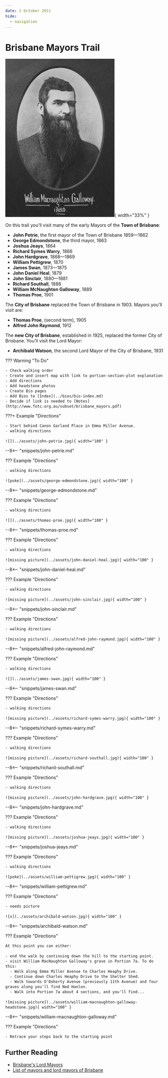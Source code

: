 ```yaml
---
date: 2 October 2011
hide:
  - navigation
---
```


# Brisbane Mayors Trail

![](../assets/william-macnaughton-galloway.jpg){ width="33%" }

On this trail you'll visit many of the early Mayors of the **Town of Brisbane**: 

- **John Petrie**, the first mayor of the Town of Brisbane 1859—1862
- **George Edmondstone**, the third mayor, 1863
- **Joshua Jeays**, 1864
- **Richard Symes Warry**, 1866
- **John Hardgrave**, 1868—1869
- **William Pettigrew**, 1870
- **James Swan**, 1873—1875
- **John Daniel Heal**, 1879
- **John Sinclair**, 1880—1881
- **Richard Southall**, 1888
- **William McNaughton Galloway**, 1889
- **Thomas Proe**, 1901

The **City of Brisbane** replaced the Town of Brisbane in 1903. Mayors you'll visit are: 

- **Thomas Proe**, (second term), 1905
- **Alfred John Raymond**, 1912

The **new City of Brisbane**, established in 1925, replaced the former City of Brisbane. You'll visit the Lord Mayor: 

- **Archibald Watson**, the second Lord Mayor of the City of Brisbane, 1931

??? Warning "To Do" 

    - Check walking order
    - Create and insert map with link to portion-section-plot explanation
    - Add directions
    - Add headstone photos
    - Create Bio pages
    - Add Bios to [Index](../bios/bio-index.md)
    - Decide if link is needed to [Notes](http://www.fotc.org.au/subset/brisbane_mayors.pdf)

???+ Example "Directions" 

    - Start behind Canon Garland Place in Emma Miller Avenue. 
    - walking directions
              
    ![](../assets/john-petrie.jpg){ width="100" }


--8<-- "snippets/john-petrie.md"

??? Example "Directions" 

    - walking directions 
              
    ![poke](../assets/george-edmondstone.jpg){ width="100" }


--8<-- "snippets/george-edmondstone.md"

??? Example "Directions" 

    - walking directions
              
    ![](../assets/thomas-proe.jpg){ width="100" }


--8<-- "snippets/thomas-proe.md"

??? Example "Directions" 

    - walking directions
              
    ![missing picture](../assets/john-daniel-heal.jpg){ width="100" }


--8<-- "snippets/john-daniel-heal.md"

??? Example "Directions" 

    - walking directions
              
    ![missing picture](../assets/john-sinclair.jpg){ width="100" }


--8<-- "snippets/john-sinclair.md"

??? Example "Directions" 

    - walking directions
              
    ![missing picture](../assets/alfred-john-raymond.jpg){ width="100" }


--8<-- "snippets/alfred-john-raymond.md"

??? Example "Directions" 

    - walking directions
              
    ![](../assets/james-swan.jpg){ width="100" }


--8<-- "snippets/james-swan.md"

??? Example "Directions" 

    - walking directions
              
    ![missing picture](../assets/richard-symes-warry.jpg){ width="100" }


--8<-- "snippets/richard-symes-warry.md"

??? Example "Directions" 

    - walking directions
              
    ![missing picture](../assets/richard-southall.jpg){ width="100" }


--8<-- "snippets/richard-southall.md"

??? Example "Directions" 

    - walking directions
              
    ![missing picture](../assets/john-hardgrave.jpg){ width="100" }


--8<-- "snippets/john-hardgrave.md"

??? Example "Directions" 

    - walking directions
              
    ![missing picture](../assets/joshua-jeays.jpg){ width="100" }


--8<-- "snippets/joshua-jeays.md"

??? Example "Directions" 

    - walking directions
              
    ![poke](../assets/william-pettigrew.jpg){ width="100" }


--8<-- "snippets/william-pettigrew.md"

??? Example "Directions" 

    - needs picture
              
    ![x](../assets/archibald-watson.jpg){ width="100" }


--8<-- "snippets/archibald-watson.md"

??? Example "Directions" 

    At this point you can either: 
    
    - end the walk by continuing down the hill to the starting point.
    - visit William MacNaughton Galloway's grave in Portion 7a. To do this: 
      - Walk along Emma Miller Avenue to Charles Heaphy Drive.
      - Continue down Charles Heaphy Drive to the Shelter Shed.
      - Walk towards O'Doherty Avenue (previously 11th Avenue) and four graves along you'll find Ned Hanlon. 
      - Walk into Portion 7a about 4 sections, and you'll find...

    ![missing picture](../assets/william-macnaughton-galloway-headstone.jpg){ width="100" }

--8<-- "snippets/william-macnaughton-galloway.md"

??? Example "Directions" 

    - Retrace your steps back to the starting point

## Further Reading

- [Brisbane's Lord Mayors](https://www.brisbane.qld.gov.au/about-council/council-information-and-rates/council-history/brisbanes-lord-mayors)
- [List of mayors and lord mayors of Brisbane](https://en.wikipedia.org/wiki/List_of_mayors_and_lord_mayors_of_Brisbane)
